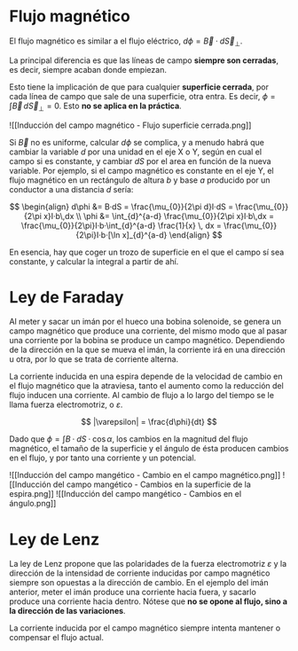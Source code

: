 
# Flujo magnético

El flujo magnético es similar a el flujo eléctrico, $d\phi = \vec{B} · d\vec{S}_{\perp}$.

La principal diferencia es que las líneas de campo **siempre son cerradas**, es decir, siempre acaban donde empiezan.

Esto tiene la implicación de que para cualquier **superficie cerrada**, por cada línea de campo que sale de una superficie, otra entra. Es decir, $\phi = \int \vec{B}\,d\vec{S}_{\perp} = 0$. Esto **no se aplica en la práctica**.

![[Inducción del campo magnético - Flujo superficie cerrada.png]]

Si $\vec{B}$ no es uniforme, calcular $d\phi$ se complica, y a menudo habrá que cambiar la variable $d$ por una unidad en el eje X o Y, según en cual el campo si es constante, y cambiar $dS$ por el area en función de la nueva variable. Por ejemplo, si el campo magnético es constante en el eje Y, el flujo magnético en un rectángulo de altura $b$ y base $a$ producido por un conductor a una distancia $d$ sería:

$$
\begin{align}
d\phi &= B·dS = \frac{\mu_{0}}{2\pi d}I·dS = \frac{\mu_{0}}{2\pi x}I·b\,dx \\
\phi &= \int_{d}^{a-d} \frac{\mu_{0}}{2\pi x}I·b\,dx = \frac{\mu_{0}}{2\pi}I·b·\int_{d}^{a-d} \frac{1}{x} \, dx = \frac{\mu_{0}}{2\pi}I·b·[\ln x]_{d}^{a-d}
\end{align}
$$

En esencia, hay que coger un trozo de superficie en el que el campo sí sea constante, y calcular la integral a partir de ahí.

# Ley de Faraday

Al meter y sacar un imán por el hueco una bobina solenoide, se genera un campo magnético que produce una corriente, del mismo modo que al pasar una corriente por la bobina se produce un campo magnético. Dependiendo de la dirección en la que se mueva el imán, la corriente irá en una dirección u otra, por lo que se trata de corriente alterna.

La corriente inducida en una espira depende de la velocidad de cambio en el flujo magnético que la atraviesa, tanto el aumento como la reducción del flujo inducen una corriente. Al cambio de flujo a lo largo del tiempo se le llama fuerza electromotriz, o $\varepsilon$.

$$
|\varepsilon| = \frac{d\phi}{dt}
$$

Dado que $\phi = \int B·dS·\cos \alpha$, los cambios en la magnitud del flujo magnético, el tamaño de la superficie y el ángulo de ésta producen cambios en el flujo, y por tanto una corriente y un potencial.

![[Inducción del campo mangético - Cambio en el campo magnético.png]]
![[Inducción del campo mangético - Cambios en la superficie de la espira.png]]
![[Inducción del campo mangético - Cambios en el ángulo.png]]

# Ley de Lenz

La ley de Lenz propone que las polaridades de la fuerza electromotriz $\varepsilon$ y la dirección de la intensidad de corriente inducidas por campo magnético siempre son opuestas a la dirección de cambio. En el ejemplo del imán anterior, meter el imán produce una corriente hacia fuera, y sacarlo produce una corriente hacia dentro. Nótese que **no se opone al flujo, sino a la dirección de las variaciones**.

La corriente inducida por el campo magnético siempre intenta mantener o compensar el flujo actual.